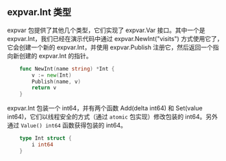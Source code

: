 ## expvar.Int 类型 ##

expvar 包提供了其他几个类型，它们实现了 expvar.Var 接口。其中一个是 expvar.Int，我们已经在演示代码中通过 expvar.NewInt("visits") 方式使用它了，它会创建一个新的 expvar.Int，并使用 expvar.Publish 注册它，然后返回一个指向新创建的 expvar.Int 的指针。
```go
    func NewInt(name string) *Int {
        v := new(Int)
        Publish(name, v)
        return v
    }
```
expvar.Int 包装一个 int64，并有两个函数 Add(delta int64) 和 Set(value int64)，它们以线程安全的方式（通过 `atomic` 包实现）修改包装的 int64。另外通过 `Value() int64` 函数获得包装的 int64。
```go
	type Int struct {
		i int64
	}
```
